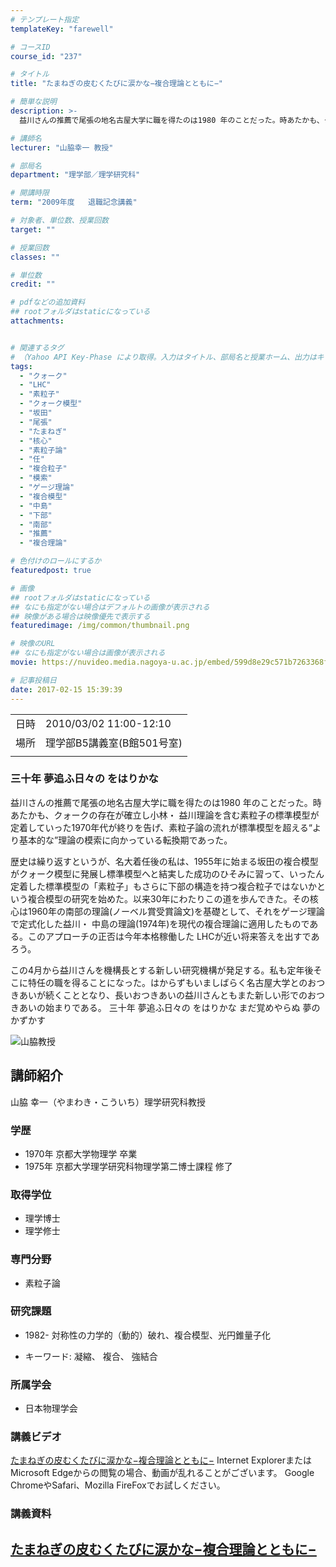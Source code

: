 ```yaml
---
# テンプレート指定
templateKey: "farewell"

# コースID
course_id: "237"

# タイトル
title: "たまねぎの皮むくたびに涙かな−複合理論とともに−"

# 簡単な説明
description: >-
  益川さんの推薦で尾張の地名古屋大学に職を得たのは1980 年のことだった。時あたかも、クォークの存在が確立し小林・ 益川理論を含む素粒子の標準模型が定着していった1970年代が終りを告げ、素粒子論の流れが標準模型を超える“より基本的な”理論の模索に向かっている転換期であった。 歴史は繰り返すというが、名大着任後の私は、1955年に始まる坂田の複合模型がクォーク模型に発展し標準模型へと結実し ....

# 講師名
lecturer: "山脇幸一 教授"

# 部局名
department: "理学部／理学研究科"

# 開講時限
term: "2009年度	退職記念講義"

# 対象者、単位数、授業回数
target: ""

# 授業回数
classes: ""

# 単位数
credit: ""

# pdfなどの追加資料
## rootフォルダはstaticになっている
attachments:


# 関連するタグ
# （Yahoo API Key-Phase により取得。入力はタイトル、部局名と授業ホーム、出力はキーフレーズ（tags））
tags:
  - "クォーク"
  - "LHC"
  - "素粒子"
  - "クォーク模型"
  - "坂田"
  - "尾張"
  - "たまねぎ"
  - "核心"
  - "素粒子論"
  - "任"
  - "複合粒子"
  - "模索"
  - "ゲージ理論"
  - "複合模型"
  - "中島"
  - "下部"
  - "南部"
  - "推薦"
  - "複合理論"

# 色付けのロールにするか
featuredpost: true

# 画像
## rootフォルダはstaticになっている
## なにも指定がない場合はデフォルトの画像が表示される
## 映像がある場合は映像優先で表示する
featuredimage: /img/common/thumbnail.png

# 映像のURL
## なにも指定がない場合は画像が表示される
movie: https://nuvideo.media.nagoya-u.ac.jp/embed/599d8e29c571b7263368fe7b24f6398b0cc43859

# 記事投稿日
date: 2017-02-15 15:39:39
---
```


|   |   |
|---|---|
| 日時 | 2010/03/02  11:00-12:10 |
| 場所 | 理学部B5講義室(B館501号室) |
|   |   |


### 三十年 夢追ふ日々の をはりかな

益川さんの推薦で尾張の地名古屋大学に職を得たのは1980 年のことだった。時あたかも、クォークの存在が確立し小林・ 益川理論を含む素粒子の標準模型が定着していった1970年代が終りを告げ、素粒子論の流れが標準模型を超える“より基本的な”理論の模索に向かっている転換期であった。

歴史は繰り返すというが、名大着任後の私は、1955年に始まる坂田の複合模型がクォーク模型に発展し標準模型へと結実した成功のひそみに習って、いったん定着した標準模型の「素粒子」もさらに下部の構造を持つ複合粒子ではないかという複合模型の研究を始めた。以来30年にわたりこの道を歩んできた。その核心は1960年の南部の理論(ノーベル賞受賞論文)を基礎として、それをゲージ理論で定式化した益川・ 中島の理論(1974年)を現代の複合理論に適用したものである。このアプローチの正否は今年本格稼働した LHCが近い将来答えを出すであろう。

この4月から益川さんを機構長とする新しい研究機構が発足する。私も定年後そこに特任の職を得ることになった。はからずもいましばらく名古屋大学とのおつきあいが続くこととなり、長いおつきあいの益川さんともまた新しい形でのおつきあいの始まりである。
三十年 夢追ふ日々の をはりかな
まだ覚めやらぬ 夢のかずかす


![山脇教授](https://ocw.nagoya-u.jp/files/237/s_yamawaki.png) 

## 講師紹介

山脇 幸一（やまわき・こういち）理学研究科教授

### 学歴

* 1970年 京都大学物理学 卒業
* 1975年 京都大学理学研究科物理学第二博士課程 修了

### 取得学位

* 理学博士
* 理学修士

### 専門分野

* 素粒子論

### 研究課題

* 1982- 対称性の力学的（動的）破れ、複合模型、光円錐量子化
-   キーワード: 凝縮、 複合、 強結合

### 所属学会

* 日本物理学会


### 講義ビデオ

<a href="https://nuvideo.media.nagoya-u.ac.jp/embed/9f32ace7c28affb337bd088c7b20b086ad88e790" target="blank">たまねぎの皮むくたびに涙かな−複合理論とともに−</a>
Internet ExplorerまたはMicrosoft Edgeからの閲覧の場合、動画が乱れることがございます。
Google ChromeやSafari、Mozilla FireFoxでお試しください。

### 講義資料

[たまねぎの皮むくたびに涙かな−複合理論とともに−](https://ocw.nagoya-u.jp/files/237/yamawaki_farewell.pdf) 
-----